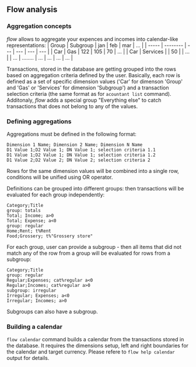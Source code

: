 ## Flow analysis
### Aggregation concepts
_flow_ allows to aggregate your expences and incomes into calendar-like representations:
| Group | Subgroup | jan | feb | mar | ... |
| ----- | -------- | --- | --- | --- | --- |
| Car   | Gas      | 122 | 105 | 70  | ... |
| Car   | Services |     | 50  |     | ... |
| ...   | ........ | ... | ... | ... | ... |

Transactions, stored in the database are getting grouped into the rows based on aggregation criteria defined by the user.
Basically, each row is defined as a set of specific dimension values ('Car' for dimenson 'Group' and 'Gas' or 'Services' for dimension 'Subgroup') and a transaction selection criteria (the same format as for `acountant list` command). Additonaly, _flow_ adds a special group "Everything else" to catch transactions that does not belong to any of the values.

### Defining aggregations
Aggregations must be defined in the following format:
```
Dimension 1 Name; Dimension 2 Name; Dimension N Name
D1 Value 1;D2 Value 1; DN Value 1; selection criteria 1.1
D1 Value 1;D2 Value 1; DN Value 1; selection criteria 1.2
D1 Value 2;D2 Value 2; DN Value 2; selection criteria 2
```
Rows for the same dimension values will be combined into a single row, conditions will be unified using OR operator.

Definitions can be grouped into different groups: then transactions will be evaluated for each group independently:
```
Category;Title
group: totals
Total; Income; a>0
Total; Expense; a<0
group: regular
Home;Rent; t%Rent
Food;Grossery; t%"Grossery store"
```

For each group, user can provide a subgroup - then all items that did not match any of the row from a group will be evaluated for rows from a subgroup:
```
Category;Title
group: regular
Regular;Expenses; cat%regular a<0
Regular;Incomes; cat%regular a>0
subgroup: irregular
Irregular; Expenses; a<0
Irregular; Incomes; a>0
```
Subgroups can also have a subgroup.

### Building a calendar
`flow calendar` command builds a calendar from the transactions stored in the database. It requires the dimensions setup, left and right boundaries for the calendar and target currency. Please refere to `flow help calendar` output for details.
